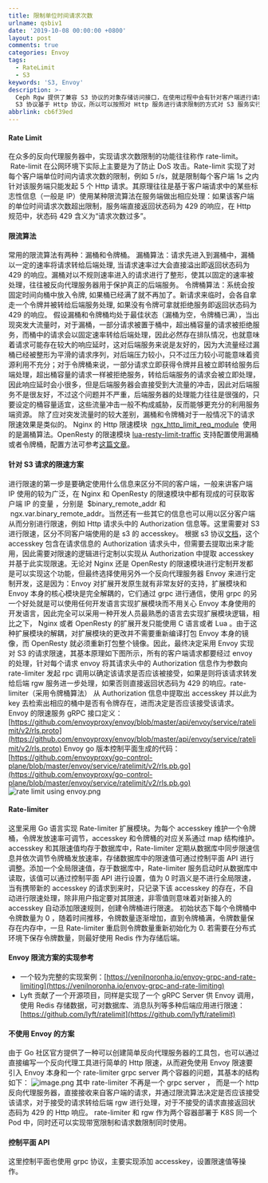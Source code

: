 ```yaml
---
title: 限制单位时间请求次数
urlname: qsbiv1
date: '2019-10-08 00:00:00 +0800'
layout: post
comments: true
categories: Envoy
tags:
  - RateLimit
  - S3
keywords: 'S3, Envoy'
description: >-
  Ceph Rgw 提供了兼容 S3 协议的对象存储访问接口，在使用过程中会有针对客户端进行请求限制的需求来避免单一客户端大量消耗服务端的计算和带宽资源，而
  S3 协议基于 Http 协议，所以可以按照对 Http 服务进行请求限制的方式对 S3 服务实行请求限制。
abbrlink: cb6f39ed
---
```


#### Rate Limit

在众多的反向代理服务器中，实现请求次数限制的功能往往称作 rate-limit。   Rate-limit 在公网环境下实际上主要是为了防止 DoS 攻击。Rate-limit 实现了对每个客户端单位时间内请求次数的限制，例如 5 r/s，就是限制每个客户端 1s 之内针对该服务端只能发起 5 个 Http 请求。其原理往往是基于客户端请求中的某些标志性信息（一般是 IP）使用某种限流算法在服务端做出相应处理：如果该客户端的单位时间请求次数超出限制，服务端直接返回状态码为 429 的响应，在 Http 规范中，状态码 429 含义为“请求次数过多”。

#### 限流算法

常用的限流算法有两种：漏桶和令牌桶。
漏桶算法：请求先进入到漏桶中，漏桶以一定的速率将请求转给后端处理, 当请求速率过大会直接溢出即返回状态码为 429 的响应。漏桶对以不规则速率进入的请求进行了整形，使其以固定的速率被处理，往往被反向代理服务器用于保护真正的后端服务。
令牌桶算法：系统会按固定时间向桶中放入令牌, 如果桶已经满了就不再加了。新请求来临时，会各自拿走一个令牌并被转给后端服务处理, 如果没有令牌可拿就拒绝服务即返回状态码为 429 的响应。
假设漏桶和令牌桶均处于最佳状态（漏桶为空，令牌桶已满），当出现突发大流量时，对于漏桶，一部分请求被置于桶中，超出桶容量的请求被拒绝服务，而桶中的请求会以固定速率转给后端处理，因此必然存在排队情况，也就意味着请求可能存在较大的响应延时，这对后端服务来说是友好的，因为大流量经过漏桶已经被整形为平滑的请求序列，对后端压力较小，只不过压力较小可能意味着资源利用不充分；对于令牌桶来说，一部分请求立即获得令牌并且被立即转给服务后端处理，超出桶容量的请求一样被拒绝服务，转给后端服务的请求会被立即处理，因此响应延时会小很多，但是后端服务器会直接受到大流量的冲击，因此对后端服务不是很友好，不过这个问题并不严重，后端服务器的处理能力往往是很强的，只要设定的桶容量适宜，这些流量冲击一般不构成威胁，反而能够更充分的利用服务端资源。
除了应对突发流量时的较大差别，漏桶和令牌桶对于一般情况下的请求限速效果是类似的。
Nginx 的 Http 限速模块  [ngx_http_limit_req_module](http://nginx.org/en/docs/http/ngx_http_limit_req_module.html)  使用的是漏桶算法。OpenResty 的限速模块 [lua-resty-limit-traffic](https://github.com/openresty/lua-resty-limit-traffic) 支持配置使用漏桶或者令牌桶，配置方法可参考[这篇文章](https://developpaper.com/gateway-rate-limit-network-rate-limitation-scheme/)。

#### 针对 S3 请求的限速方案

进行限速的第一步是要确定使用什么信息来区分不同的客户端，一般来讲客户端 IP 使用的较为广泛，在 Nginx 和 OpenResty 的限速模块中都有现成的可获取客户端 IP 的变量 ，分别是  $binary_remote_addr 和  ngx.var.binary_remote_addr。当然还有一些其它的信息也可以用以区分客户端从而分别进行限速，例如 Http 请求头中的 Authorization 信息等。这里需要对 S3 进行限速，区分不同客户端使用的是 s3 的 accesskey。 根据 s3 协议[文档](https://docs.aws.amazon.com/zh_cn/AmazonS3/latest/API/sigv4-auth-using-authorization-header.html)，这个 accesskey 包含在请求信息的 Authorization 请求头中，但需要去提取出来才能用，因此需要对限速的逻辑进行定制以实现从 Authorization 中提取 accesskey 并基于此实现限速。无论对 Nginx 还是 OpenResty 的限速模块进行定制开发都是可以实现这个功能，但最终选择使用另外一个反向代理服务器 Envoy 来进行定制开发，这是因为：Envoy 对扩展开发原生就有非常友好的支持，扩展模块和 Envoy 本身的核心模块是完全解耦的，它们通过 grpc 进行通信，使用 grpc 的另一个好处就是可以使用任何开发语言实现扩展模块而不用关心 Envoy 本身使用的开发语言，因此完全可以采用一种开发人员最熟悉的语言去实现扩展模块逻辑，相比之下， Nginx 或者 OpenResty 的扩展开发只能使用 C 语言或者 Lua 。由于这种扩展模块的解耦，对扩展模块的更改并不需要重新编译打包 Envoy 本身的镜像，而 OpenResty 就必须重新打包整个镜像。因此，最终决定采用 Envoy 实现对 S3 的请求限速，其基本原理如下图所示，所有的客户端请求都要经过 envoy 的处理，针对每个请求 envoy 将其请求头中的 Authorization 信息作为参数向 rate-limiter 发起 rpc 调用以确定该请求是否应该被接受，如果是则将该请求转发给后端 rgw 服务进一步处理，如果否则直接返回状态码为 429 的响应。rate-limiter（采用令牌桶算法） 从 Authorization 信息中提取出 accesskey 并以此为 key 去检索出相应的桶中是否有令牌存在，进而决定是否应该接受该请求。
Envoy 的限速服务 gRPC 接口定义：
[https://github.com/envoyproxy/envoy/blob/master/api/envoy/service/ratelimit/v2/rls.proto](https://github.com/envoyproxy/envoy/blob/master/api/envoy/service/ratelimit/v2/rls.proto)
Envoy go 版本控制平面生成的代码：
[https://github.com/envoyproxy/go-control-plane/blob/master/envoy/service/ratelimit/v2/rls.pb.go](https://github.com/envoyproxy/go-control-plane/blob/master/envoy/service/ratelimit/v2/rls.pb.go)
![rate limit using envoy.png](https://cdn.nlark.com/yuque/0/2019/png/182657/1570516385891-e3718bb2-93bc-46d8-ad5e-d5514de1a882.png#align=left&display=inline&height=201&name=rate%20limit%20using%20envoy.png&originHeight=201&originWidth=541&size=11509&status=done&width=541)

#### Rate-limiter 

这里采用 Go 语言实现 Rate-limiter 扩展模块。为每个 accesskey 维护一个令牌桶，令牌发放速率可调节，accesskey 和令牌桶的对应关系通过 map 结构维护。accesskey 和其限速值均存于数据库中，Rate-limiter 定期从数据库中同步限速信息并依次调节令牌桶发放速率，存储数据库中的限速值可通过控制平面 API 进行调整。添加一个全局限速值，存于数据库中，Rate-limiter 服务启动时从数据库中读取，该值可以通过控制平面 API 进行设置，值为 0 时涵义是不进行全局限速，当有携带新的 accesskey 的请求到来时，只记录下该 accesskey 的存在，不自动进行限速处理，除非用户指定要对其限速，非零值则意味着对新接入的 accesskey 自动添加限速规则，创建令牌桶进行限速。
初始状态下每个令牌桶中令牌数量为 0 ，随着时间推移，令牌数量逐渐增加，直到令牌桶满，令牌数量保存在内存中，一旦 Rate-limiter 重启则令牌数量重新初始化为 0. 若需要在分布式环境下保存令牌数量，则最好使用 Redis 作为存储后端。

#### Envoy 限流方案的实现参考

- 一个较为完整的实现案例：[https://venilnoronha.io/envoy-grpc-and-rate-limiting](https://venilnoronha.io/envoy-grpc-and-rate-limiting)
- Lyft 贡献了一个开源项目，同样是实现了一个 gRPC Server 供 Envoy 调用，使用 Redis 存储数据，可对数据库、消息队列等多种后端应用进行限速：[https://github.com/lyft/ratelimit](https://github.com/lyft/ratelimit)

#### 不使用 Envoy 的方案  

由于 Go 社区官方提供了一种可以创建简单反向代理服务器的工具包，也可以通过直接编写一个反向代理工具进行简单的 Http 限速，从而避免使用 Envoy 限速要引入 Envoy 本身和一个 rate-limiter grpc server 两个容器的问题，其基本的结构如下：
![image.png](https://cdn.nlark.com/yuque/0/2019/png/182657/1571380553625-7cd700cf-3ff5-488c-96e3-3a15b7e07953.png#align=left&display=inline&height=81&name=image.png&originHeight=81&originWidth=541&size=6154&status=done&width=541)
其中 rate-limiter 不再是一个 grpc server ， 而是一个 http 反向代理服务器，直接接收来自客户端的请求，并通过限流算法决定是否应该接受该请求，对于接受的请求转给后端 rgw 进行处理，对于不接受的请求直接返回状态码为 429 的 Http 响应。
rate-limiter 和 rgw 作为两个容器部署于 K8S 同一个 Pod 中，同时还可以实现带宽限制和请求数限制同时使用。

#### 控制平面 API

这里控制平面也使用 grpc 协议，主要实现添加 accesskey，设置限速值等操作。
